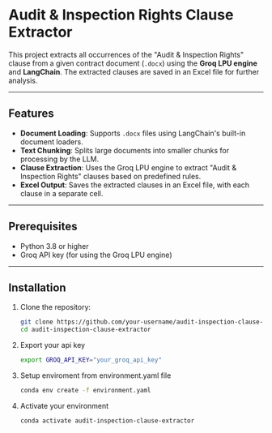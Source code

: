 # Audit & Inspection Rights Clause Extractor

This project extracts all occurrences of the "Audit & Inspection Rights" clause from a given contract document (`.docx`) using the **Groq LPU engine** and **LangChain**. The extracted clauses are saved in an Excel file for further analysis.

---

## Features
- **Document Loading**: Supports `.docx` files using LangChain's built-in document loaders.
- **Text Chunking**: Splits large documents into smaller chunks for processing by the LLM.
- **Clause Extraction**: Uses the Groq LPU engine to extract "Audit & Inspection Rights" clauses based on predefined rules.
- **Excel Output**: Saves the extracted clauses in an Excel file, with each clause in a separate cell.

---

## Prerequisites
- Python 3.8 or higher
- Groq API key (for using the Groq LPU engine)
---

## Installation
1. Clone the repository:
   ```bash
   git clone https://github.com/your-username/audit-inspection-clause-extractor.git
   cd audit-inspection-clause-extractor

2. Export your api key
   ```bash
   export GROQ_API_KEY="your_groq_api_key"

3. Setup enviroment from environment.yaml file
   ```bash
   conda env create -f environment.yaml

4. Activate your environment
   ```bash
   conda activate audit-inspection-clause-extractor
